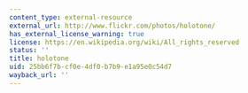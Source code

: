 ```yaml
---
content_type: external-resource
external_url: http://www.flickr.com/photos/holotone/
has_external_license_warning: true
license: https://en.wikipedia.org/wiki/All_rights_reserved
status: ''
title: holotone
uid: 25bb6f7b-cf0e-4df0-b7b9-e1a95e0c54d7
wayback_url: ''
---
```


